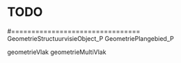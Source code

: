 # TODO
#================================
GeometrieStructuurvisieObject_P
GeometriePlangebied_P


geometrieVlak
geometrieMultiVlak
